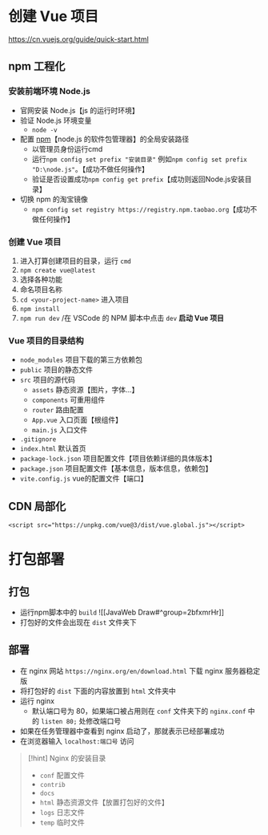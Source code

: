 # 创建 Vue 项目
https://cn.vuejs.org/guide/quick-start.html
## npm 工程化
### 安装前端环境 Node.js
- 官网安装 Node.js【js 的运行时环境】
- 验证 Node.js 环境变量
	- `node -v`
- 配置 <u>npm</u>【node.js 的软件包管理器】的全局安装路径
	- 以管理员身份运行cmd
	- 运行`npm config set prefix "安装目录"` 例如`npm config set prefix "D:\node.js"`。【成功不做任何操作】
	- 验证是否设置成功`npm config get prefix`【成功则返回Node.js安装目录】
- 切换 npm 的淘宝镜像
	- `npm config set registry https://registry.npm.taobao.org`【成功不做任何操作】

### 创建 Vue 项目
1. 进入打算创建项目的目录，运行 `cmd`
2. `npm create vue@latest`
3. 选择各种功能
4. 命名项目名称
5. `cd <your-project-name>` 进入项目
6. `npm install`
7. `npm run dev` /在 VSCode 的 NPM 脚本中点击  `dev`  **启动 Vue 项目**

### Vue 项目的目录结构
- `node_modules` 项目下载的第三方依赖包
- `public` 项目的静态文件
- `src` 项目的源代码
	- `assets` 静态资源【图片，字体…】
	- `components` 可重用组件
	- `router` 路由配置
	- `App.vue` 入口页面【根组件】
	- `main.js` 入口文件
- `.gitignore`
- `index.html` 默认首页
- `package-lock.json` 项目配置文件【项目依赖详细的具体版本】
- `package.json` 项目配置文件【基本信息，版本信息，依赖包】
- `vite.config.js` vue的配置文件【端口】
## CDN 局部化
`<script src="https://unpkg.com/vue@3/dist/vue.global.js"></script>`

# 打包部署
## 打包
- 运行npm脚本中的 `build`
![[JavaWeb Draw#^group=2bfxmrHr]]
- 打包好的文件会出现在 `dist` 文件夹下

## 部署
- 在 nginx 网站 `https://nginx.org/en/download.html` 下载 nginx 服务器稳定版
- 将打包好的 `dist` 下面的内容放置到 `html` 文件夹中
- 运行 nginx
	- 默认端口号为 80，如果端口被占用则在 `conf` 文件夹下的 `nginx.conf` 中的 `listen 80;` 处修改端口号
- 如果在任务管理器中查看到 nginx 启动了，那就表示已经部署成功
- 在浏览器输入 `localhost:端口号` 访问

>[!hint] Nginx 的安装目录
> - `conf` 配置文件
> - `contrib` 
> - `docs`
> - `html` 静态资源文件【放置打包好的文件】
> - `logs` 日志文件
> - `temp` 临时文件
